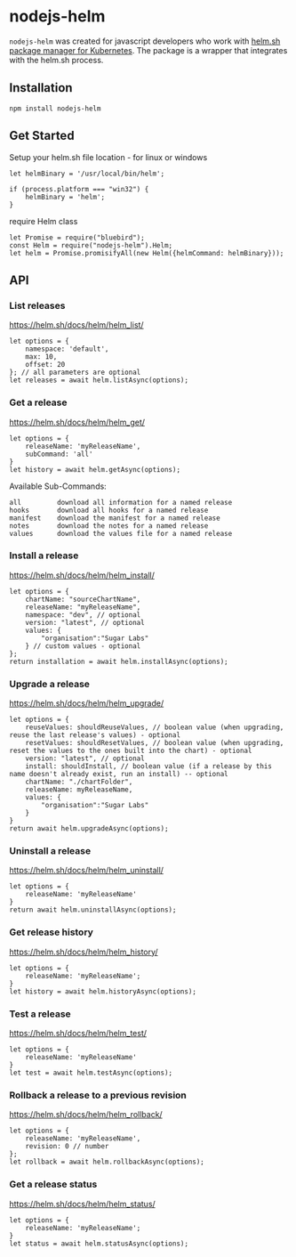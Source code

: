 # nodejs-helm
`nodejs-helm` was created for javascript developers who work with [helm.sh package manager for Kubernetes](https://helm.sh/).
The package is a wrapper that integrates with the helm.sh process.

## Installation
```
npm install nodejs-helm
```

## Get Started
Setup your helm.sh file location - for linux or windows
```
let helmBinary = '/usr/local/bin/helm';

if (process.platform === "win32") {
    helmBinary = 'helm';
}
```

require Helm class
```
let Promise = require("bluebird");
const Helm = require("nodejs-helm").Helm;
let helm = Promise.promisifyAll(new Helm({helmCommand: helmBinary}));
```

## API

### List releases
https://helm.sh/docs/helm/helm_list/
```
let options = {
    namespace: 'default',
    max: 10,
    offset: 20
}; // all parameters are optional
let releases = await helm.listAsync(options);
```

### Get a release
https://helm.sh/docs/helm/helm_get/
```
let options = {
    releaseName: 'myReleaseName',
    subCommand: 'all'
}
let history = await helm.getAsync(options);
```
Available Sub-Commands:
```
all         download all information for a named release
hooks       download all hooks for a named release
manifest    download the manifest for a named release
notes       download the notes for a named release
values      download the values file for a named release
```

### Install a release
https://helm.sh/docs/helm/helm_install/
```
let options = {
    chartName: "sourceChartName",
    releaseName: "myReleaseName",
    namespace: "dev", // optional
    version: "latest", // optional
    values: {
        "organisation":"Sugar Labs"
    } // custom values - optional
};
return installation = await helm.installAsync(options);
```

### Upgrade a release
https://helm.sh/docs/helm/helm_upgrade/
```
let options = {
    reuseValues: shouldReuseValues, // boolean value (when upgrading, reuse the last release's values) - optional
    resetValues: shouldResetValues, // boolean value (when upgrading, reset the values to the ones built into the chart) - optional
    version: "latest", // optional
    install: shouldInstall, // boolean value (if a release by this name doesn't already exist, run an install) -- optional
    chartName: "./chartFolder",
    releaseName: myReleaseName,
    values: {
        "organisation":"Sugar Labs"
    }
}
return await helm.upgradeAsync(options);
```

### Uninstall a release
https://helm.sh/docs/helm/helm_uninstall/
```
let options = {
    releaseName: 'myReleaseName'
}
return await helm.uninstallAsync(options);
```

### Get release history
https://helm.sh/docs/helm/helm_history/
```
let options = {
    releaseName: 'myReleaseName';
}
let history = await helm.historyAsync(options);
```

### Test a release
https://helm.sh/docs/helm/helm_test/
```
let options = {
    releaseName: 'myReleaseName'
}
let test = await helm.testAsync(options);
```

### Rollback a release to a previous revision
https://helm.sh/docs/helm/helm_rollback/
```
let options = {
    releaseName: 'myReleaseName',
    revision: 0 // number
};
let rollback = await helm.rollbackAsync(options);
```

### Get a release status
https://helm.sh/docs/helm/helm_status/
```
let options = {
    releaseName: 'myReleaseName';
}
let status = await helm.statusAsync(options);
```
